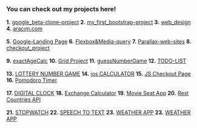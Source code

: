 
### You can check out my projects here!
**1.**  [google_beta-clone-project](https://anthonyharold67.github.io/my-projects/google-beta98-clone/)
**2.**  [my_first_bootstrap-project](https://anthonyharold67.github.io/my-projects/my_first_bootstrap-project/)
**3.**  [web_design](https://anthonyharold67.github.io/my-projects/web_design/)
**4.**  [aracım.com](https://anthonyharold67.github.io/my-projects/aracımcom_project/)<br><br>
**5.**  [Google-Landing Page](https://anthonyharold67.github.io/my-projects/google-landing/)
**6.**  [Flexbox&Media-query](https://anthonyharold67.github.io/my-projects/flexbox-mediaquery/)
**7.**  [Parallax-web-sites](https://anthonyharold67.github.io/my-projects/parallax-web-sites/)
**8.**  [checkout_project](https://anthonyharold67.github.io/my-projects/checkout_project/)<br><br>
**9.**  [exactAgeCalc](https://anthonyharold67.github.io/my-projects/exactAgeCalc/)
**10.**  [Grid Project](https://anthonyharold67.github.io/my-projects/grid-project/)
**11.**  [guessNumberGame](https://anthonyharold67.github.io/my-projects/guessNumberGame/)
**12.**  [TODO-LIST](https://anthonyharold67.github.io/my-projects/todolist/)<br><br>
**13.**  [LOTTERY NUMBER GAME](https://anthonyharold67.github.io/my-projects/lotteryGame/)
**14.**  [ios CALCULATOR](https://anthonyharold67.github.io/my-projects/iosCalculator/)
**15.**  [JS Checkout Page](https://anthonyharold67.github.io/my-projects/JSCheckoutPage/)
**16.**  [Pomodoro Timer](https://anthonyharold67.github.io/my-projects/pomodoroTimer/)<br><br>
**17.**  [DIGITAL CLOCK](https://anthonyharold67.github.io/my-projects/digitalClock/)
**18.**  [Exchange Calculator](https://anthonyharold67.github.io/my-projects/exchangeCalc/)
**19.**  [Movie Seat App](https://anthonyharold67.github.io/my-projects/movieSeatApp/)
**20.**  [Rest Countries API](https://anthonyharold67.github.io/my-projects/restCountries/)<br><br>
**21.**  [STOPWATCH](https://anthonyharold67.github.io/my-projects/stopwatch/)
**22.**  [SPEECH TO TEXT](https://anthonyharold67.github.io/my-projects/speechToText/)
**23.**  [WEATHER APP](https://anthonyharold67.github.io/my-projects/weatherApp)
**23.**  [WEATHER APP](https://anthonyharold67.github.io/my-projects/weatherApp)
